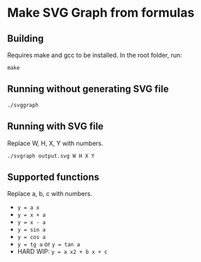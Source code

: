 # Make SVG Graph from formulas

## Building

Requires make and gcc to be installed. In the root folder, run:

`make`

## Running without generating SVG file

`./svggraph`

## Running with SVG file

Replace W, H, X, Y with numbers.

`./svgraph output.svg W H X Y`

## Supported functions

Replace a, b, c with numbers.

- `y = a x`
- `y = x + a`
- `y = x - a`
- `y = sin a`
- `y = cos a`
- `y = tg a` or `y = tan a`
- HARD WIP: `y = a x2 + b x + c`
